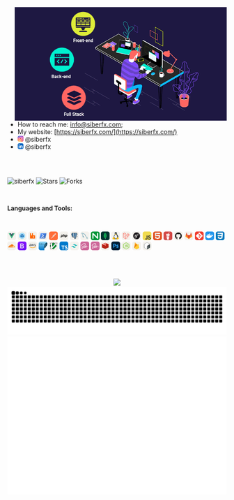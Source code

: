 <!-- https://media.giphy.com/media/SWoSkN6DxTszqIKEqv/giphy.gif -->
<!-- <img align="right" height="auto" width="600" alt="GIF" src="https://raw.githubusercontent.com/siberfx/siberfx/main/image/full-stack-development.gif" /> -->

<img align="right" height="260" width="auto" alt="GIF" src="https://raw.githubusercontent.com/siberfx/siberfx/main/image/full-stack-development.gif" />

 * How to reach me: [info@siberfx.com](mailto:info@siberfx.com);
 * My website: [https://siberfx.com/](https://siberfx.com/)
 * <img height="13" src="https://raw.githubusercontent.com/siberfx/siberfx/main/svg/Instagram.svg"> @siberfx
 * <img height="13" src="https://raw.githubusercontent.com/siberfx/siberfx/main/svg/LinkedIn.svg"> @siberfx

 <br>
 <br>

 <p align="left"> <img src="https://komarev.com/ghpvc/?username=siberfx&style=plastic&label=views&color=orange" alt="siberfx" /> 
 <img alt="Stars" src="https://img.shields.io/github/stars/siberfx/siberfx?style=plastic&labelColor=343b41"/>
 <img alt="Forks" src="https://img.shields.io/github/forks/siberfx/siberfx?style=plastic&labelColor=343b41"/>
 </p>
 </br>
 
  **Languages and Tools:** 
  
<br>

<code><img height="20" src="https://raw.githubusercontent.com/siberfx/siberfx/main/svg/VueJS-Light.svg"></code>
<code><img height="20" src="https://raw.githubusercontent.com/siberfx/siberfx/main/svg/Webpack-Light.svg"></code>
<code><img height="20" src="https://raw.githubusercontent.com/siberfx/siberfx/main/svg/RabbitMQ-Light.svg"></code>
<code><img height="20" src="https://raw.githubusercontent.com/siberfx/siberfx/main/svg/Powershell-Light.svg"></code>
<code><img height="20" src="https://raw.githubusercontent.com/siberfx/siberfx/main/svg/Postman.svg"></code>
<code><img height="20" src="https://raw.githubusercontent.com/siberfx/siberfx/main/svg/PHP-Light.svg"></code>
<code><img height="20" src="https://raw.githubusercontent.com/siberfx/siberfx/main/svg/PostgreSQL-Light.svg"></code>
<code><img height="20" src="https://raw.githubusercontent.com/siberfx/siberfx/main/svg/MySQL-Light.svg"></code>
<code><img height="20" src="https://raw.githubusercontent.com/siberfx/siberfx/main/svg/Nginx.svg"></code>
<code><img height="20" src="https://raw.githubusercontent.com/siberfx/siberfx/main/svg/MongoDB.svg"></code>
<code><img height="20" src="https://raw.githubusercontent.com/siberfx/siberfx/main/svg/Linux-Light.svg"></code>
<code><img height="20" src="https://raw.githubusercontent.com/siberfx/siberfx/main/svg/Laravel-Light.svg"></code>
<code><img height="20" src="https://raw.githubusercontent.com/siberfx/siberfx/main/svg/Symfony-Light.svg"></code>
<code><img height="20" src="https://raw.githubusercontent.com/siberfx/siberfx/main/svg/JavaScript.svg"></code>
<code><img height="20" src="https://raw.githubusercontent.com/siberfx/siberfx/main/svg/HTML.svg"></code>
<code><img height="20" src="https://raw.githubusercontent.com/siberfx/siberfx/main/svg/Gulp.svg"></code>
<code><img height="20" src="https://raw.githubusercontent.com/siberfx/siberfx/main/svg/Github-Light.svg"></code>
<code><img height="20" src="https://raw.githubusercontent.com/siberfx/siberfx/main/svg/GitLab-Light.svg"></code>
<code><img height="20" src="https://raw.githubusercontent.com/siberfx/siberfx/main/svg/Git.svg"></code>
<code><img height="20" src="https://raw.githubusercontent.com/siberfx/siberfx/main/svg/Docker.svg"></code>
<code><img height="20" src="https://raw.githubusercontent.com/siberfx/siberfx/main/svg/CSS.svg"></code>
<code><img height="20" src="https://raw.githubusercontent.com/siberfx/siberfx/main/svg/Cloudflare-Light.svg"></code>
<code><img height="20" src="https://raw.githubusercontent.com/siberfx/siberfx/main/svg/Bootstrap.svg"></code>
<code><img height="20" src="https://raw.githubusercontent.com/siberfx/siberfx/main/svg/AWS-Light.svg"></code>
<code><img height="20" src="https://raw.githubusercontent.com/siberfx/siberfx/main/svg/SQLite.svg"></code>
<code><img height="20" src="https://raw.githubusercontent.com/siberfx/siberfx/main/svg/VIM-Light.svg"></code>
<code><img height="20" src="https://raw.githubusercontent.com/siberfx/siberfx/main/svg/TypeScript.svg"></code>
<code><img height="20" src="https://raw.githubusercontent.com/siberfx/siberfx/main/svg/TailwindCSS-Light.svg"></code>
<code><img height="20" src="https://raw.githubusercontent.com/siberfx/siberfx/main/svg/Sass.svg"></code>
<code><img height="20" src="https://raw.githubusercontent.com/siberfx/siberfx/main/svg/Sass.svg"></code>
<code><img height="20" src="https://raw.githubusercontent.com/siberfx/siberfx/main/svg/Redis-Light.svg"></code>
<code><img height="20" src="https://raw.githubusercontent.com/siberfx/siberfx/main/svg/Photoshop.svg"></code>
<code><img height="20" src="https://raw.githubusercontent.com/siberfx/siberfx/main/svg/NodeJS-Light.svg"></code>
<code><img height="20" src="https://raw.githubusercontent.com/siberfx/siberfx/main/svg/Firebase-Light.svg"></code>
<code><img height="20" src="https://raw.githubusercontent.com/siberfx/siberfx/main/svg/Bash-Light.svg"></code>

<br />
<br />

<p align="center">
 
  <img src="https://github-profile-trophy.vercel.app/?username=siberfx&column=6&rank=SSS,SS,S,AAA,AA,A,B,C" />

 <br />



<picture>
  <source media="(prefers-color-scheme: light)" srcset="https://raw.githubusercontent.com/siberfx/siberfx/output/github-contribution-grid-snake.svg" />
  <img alt="coding-habits" src="https://raw.githubusercontent.com/siberfx/siberfx/output/github-contribution-grid-snake.svg" />
</picture>
 
 <br />

<picture>
  <source media="(prefers-color-scheme: light)" srcset="https://raw.githubusercontent.com/siberfx/siberfx/main/metrics/coding_habits.svg" />
  <img alt="coding-habits" src="https://raw.githubusercontent.com/siberfx/siberfx/main/metrics/coding_habits.svg" />
</picture>
</p>

<br />

